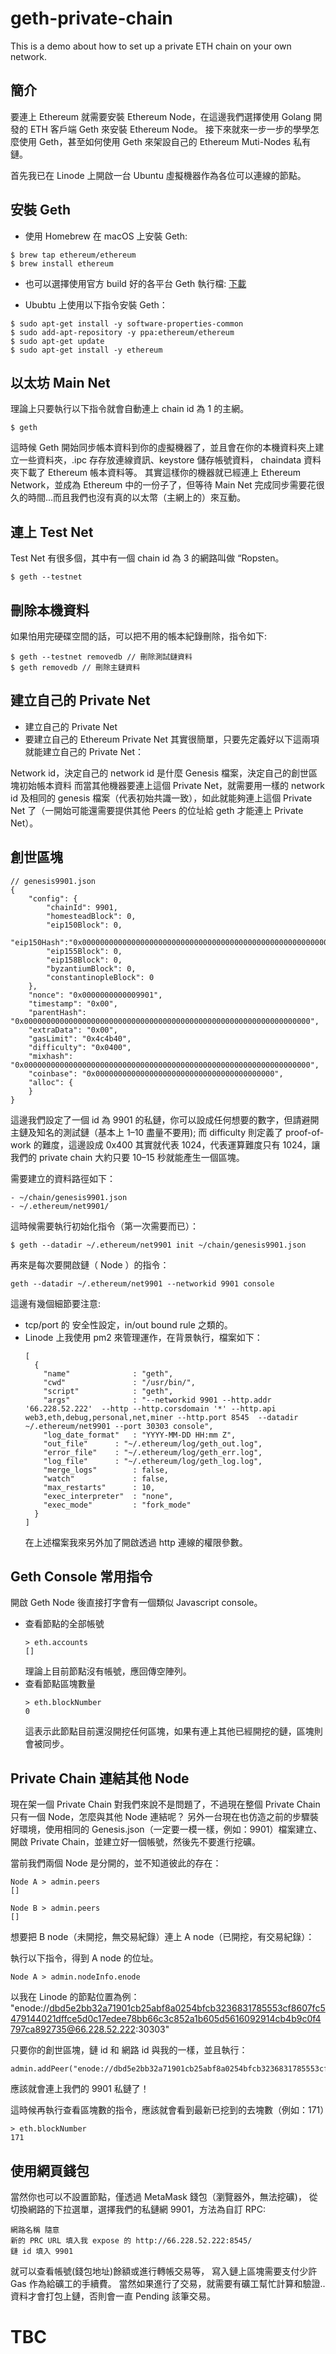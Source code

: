 # geth-private-chain
This is a demo about how to set up a private ETH chain on your own network.

## 簡介
要連上 Ethereum 就需要安裝 Ethereum Node，在這邊我們選擇使用 Golang 開發的 ETH 客戶端 Geth 來安裝 Ethereum Node。
接下來就來一步一步的學學怎麼使用 Geth，甚至如何使用 Geth 來架設自己的 Ethereum Muti-Nodes 私有鏈。

首先我已在 Linode 上開啟一台 Ubuntu 虛擬機器作為各位可以連線的節點。


## 安裝 Geth
- 使用 Homebrew 在 macOS 上安裝 Geth:
```
$ brew tap ethereum/ethereum
$ brew install ethereum
```
- 也可以選擇使用官方 build 好的各平台 Geth 執行檔:
[下載](https://geth.ethereum.org/downloads/)

- Ububtu 上使用以下指令安裝 Geth：
```
$ sudo apt-get install -y software-properties-common
$ sudo add-apt-repository -y ppa:ethereum/ethereum
$ sudo apt-get update
$ sudo apt-get install -y ethereum
```

## 以太坊 Main Net

理論上只要執行以下指令就會自動連上 chain id 為 1 的主網。
```
$ geth
```
這時候 Geth 開始同步帳本資料到你的虛擬機器了，並且會在你的本機資料夾上建立一些資料夾，.ipc 存存放連線資訊、keystore 儲存帳號資料， chaindata 資料夾下載了 Ethereum 帳本資料等。
其實這樣你的機器就已經連上 Ethereum Network，並成為 Ethereum 中的一份子了，但等待 Main Net 完成同步需要花很久的時間...而且我們也沒有真的以太幣（主網上的）來互動。


## 連上 Test Net 
Test Net 有很多個，其中有一個 chain id 為 3 的網路叫做 “Ropsten。
```
$ geth --testnet
```

## 刪除本機資料
如果怕用完硬碟空間的話，可以把不用的帳本紀錄刪除，指令如下:
```
$ geth --testnet removedb // 刪除測試鏈資料
$ geth removedb // 刪除主鏈資料
```

## 建立自己的 Private Net

- 建立自己的 Private Net
- 要建立自己的 Ethereum Private Net 其實很簡單，只要先定義好以下這兩項就能建立自己的 Private Net：

Network id，決定自己的 network id 是什麼
Genesis 檔案，決定自己的創世區塊初始帳本資料
而當其他機器要連上這個 Private Net，就需要用一樣的 network id 及相同的 genesis 檔案（代表初始共識一致），如此就能夠連上這個 Private Net 了（一開始可能還需要提供其他 Peers 的位址給 geth 才能連上 Private Net）。

## 創世區塊
```
// genesis9901.json 
{
    "config": {
        "chainId": 9901,
        "homesteadBlock": 0,
        "eip150Block": 0,
        "eip150Hash":"0x0000000000000000000000000000000000000000000000000000000000000000",
        "eip155Block": 0,
        "eip158Block": 0,
        "byzantiumBlock": 0,
        "constantinopleBlock": 0
    },
    "nonce": "0x0000000000009901",
    "timestamp": "0x00",
    "parentHash": "0x0000000000000000000000000000000000000000000000000000000000000000",
    "extraData": "0x00",
    "gasLimit": "0x4c4b40",
    "difficulty": "0x0400",
    "mixhash": "0x0000000000000000000000000000000000000000000000000000000000000000",
    "coinbase": "0x0000000000000000000000000000000000000000",
    "alloc": {
    }
}
```
這邊我們設定了一個 id 為 9901 的私鏈，你可以設成任何想要的數字，但請避開主鏈及知名的測試鏈（基本上 1–10 盡量不要用);
而 difficulty 則定義了 proof-of-work 的難度，這邊設成 0x400 其實就代表 1024，代表運算難度只有 1024，讓我們的 private chain 大約只要 10–15 秒就能產生一個區塊。

需要建立的資料路徑如下：
```
- ~/chain/genesis9901.json 
- ~/.ethereum/net9901/
```

這時候需要執行初始化指令（第一次需要而已）：

```
$ geth --datadir ~/.ethereum/net9901 init ~/chain/genesis9901.json
```

再來是每次要開啟鏈（ Node ）的指令：
```
geth --datadir ~/.ethereum/net9901 --networkid 9901 console
```

這邊有幾個細節要注意:
- tcp/port 的 安全性設定，in/out bound rule 之類的。
- Linode 上我使用 pm2 來管理運作，在背景執行，檔案如下：
  ```
  [
    {
      "name"              : "geth",
      "cwd"               : "/usr/bin/",
      "script"            : "geth",
      "args"              : "--networkid 9901 --http.addr '66.228.52.222'  --http --http.corsdomain '*' --http.api web3,eth,debug,personal,net,miner --http.port 8545  --datadir ~/.ethereum/net9901 --port 30303 console",
      "log_date_format"   : "YYYY-MM-DD HH:mm Z",
      "out_file"      : "~/.ethereum/log/geth_out.log",
      "error_file"    : "~/.ethereum/log/geth_err.log",
      "log_file"      : "~/.ethereum/log/geth_log.log",
      "merge_logs"        : false,
      "watch"             : false,
      "max_restarts"      : 10,
      "exec_interpreter"  : "none",
      "exec_mode"         : "fork_mode"
    }
  ]
  ```
  在上述檔案我來另外加了開啟透過 http 連線的權限參數。

## Geth Console 常用指令

開啟 Geth Node 後直接打字會有一個類似 Javascript console。
- 查看節點的全部帳號
  ```
  > eth.accounts
  []
  ```
  理論上目前節點沒有帳號，應回傳空陣列。
- 查看節點區塊數量
  ```
  > eth.blockNumber
  0
  ```
  這表示此節點目前還沒開挖任何區塊，如果有連上其他已經開挖的鏈，區塊則會被同步。

## Private Chain 連結其他 Node
現在架一個 Private Chain 對我們來說不是問題了，不過現在整個 Private Chain 只有一個 Node，怎麼與其他 Node 連結呢？
另外一台現在也仿造之前的步驟裝好環境，使用相同的 Genesis.json（一定要一模一樣，例如：9901）檔案建立、開啟 Private Chain，並建立好一個帳號，然後先不要進行挖礦。


當前我們兩個 Node 是分開的，並不知道彼此的存在：
```
Node A > admin.peers
[]

Node B > admin.peers
[]
```

想要把 B node（未開挖，無交易紀錄）連上 A node（已開挖，有交易紀錄）：

執行以下指令，得到 A node 的位址。
```
Node A > admin.nodeInfo.enode
```

以我在 Linode 的節點位置為例：
"enode://dbd5e2bb32a71901cb25abf8a0254bfcb3236831785553cf8607fc5479144021dffce5d0c17edee78bb66c3c852a1b605d5616092914cb4b9c0f4797ca892735@66.228.52.222:30303"

只要你的創世區塊，鏈 id 和 網路 id 與我的一樣，並且執行：
```
admin.addPeer("enode://dbd5e2bb32a71901cb25abf8a0254bfcb3236831785553cf8607fc5479144021dffce5d0c17edee78bb66c3c852a1b605d5616092914cb4b9c0f4797ca892735@66.228.52.222:30303")
```
應該就會連上我們的 9901 私鏈了！

這時候再執行查看區塊數的指令，應該就會看到最新已挖到的去塊數（例如：171）
```
> eth.blockNumber
171
```


## 使用網頁錢包

當然你也可以不設置節點，僅透過 MetaMask 錢包（瀏覽器外，無法挖礦)，
從切換網路的下拉選單，選擇我們的私鏈網 9901，方法為自訂 RPC:
```
網路名稱 隨意
新的 PRC URL 填入我 expose 的 http://66.228.52.222:8545/
鏈 id 填入 9901
```

就可以查看帳號(錢包地址)餘額或進行轉帳交易等，
寫入鏈上區塊需要支付少許 Gas 作為給礦工的手續費。
當然如果進行了交易，就需要有礦工幫忙計算和驗證..資料才會打包上鏈，否則會一直 Pending 該筆交易。

# TBC
